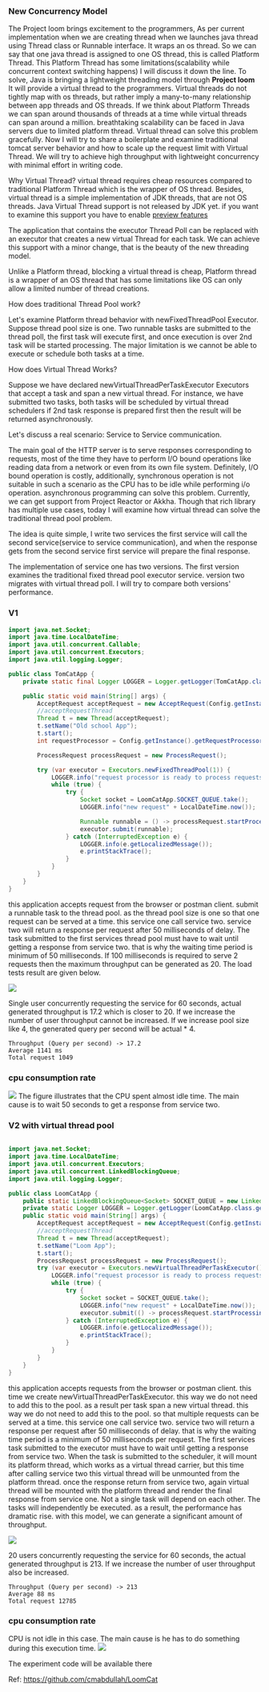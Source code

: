 ### New Concurrency Model
The Project loom brings excitement to the programmers, As per current implementation when we are creating thread when we launches java thread using Thread class or Runnable interface. It wraps an os thread. So we can say that one java thread is assigned to one OS thread, this is called Platform Thread. This Platform Thread has some limitations(scalability while concurrent context switching happens) I will discuss it down the line. To solve, Java is bringing a lightweight threading model through **Project loom** It will provide a virtual thread to the programmers. Virtual threads do not tightly map with os threads, but rather imply a many-to-many relationship between app threads and OS threads. If we think about Platform Threads we can span around thousands of threads at a time while virtual threads can span around a million. breathtaking scalability can be faced in Java servers due to limited platform thread. Virtual thread can solve this problem gracefully. Now I will try to share a boilerplate and examine traditional tomcat server behavior and how to scale up the request limit with Virtual Thread. We will try to achieve high throughput with lightweight concurrency with minimal effort in writing code.

Why Virtual Thread? virtual thread requires cheap resources compared to traditional Platform Thread which is the wrapper of OS thread. Besides, virtual thread is a simple implementation of JDK threads, that are not OS threads. Java Virtual Thread support is not released by JDK yet. if you want to examine this support you have to enable [preview features]( https://foojay.io/today/how-to-run-project-loom-from-intellij-idea/)

The application that contains the executor Thread Poll can be replaced with an executor that creates a new virtual Thread for each task. We can achieve this support with a minor change, that is the beauty of the new threading model.

Unlike a Platform thread, blocking a virtual thread is cheap, Platform thread is a wrapper of an OS thread that has some limitations like OS can only allow a limited number of thread creations.

How does traditional Thread Pool work?

Let's examine Platform thread behavior with newFixedThreadPool Executor. Suppose thread pool size is one. Two runnable tasks are submitted to the thread poll, the first task will execute first, and once execution is over 2nd task will be started processing. The major limitation is we cannot be able to execute or schedule both tasks at a time.

How does Virtual Thread Works?

Suppose we have declared newVirtualThreadPerTaskExecutor Executors that accept a task and span a new virtual thread. For instance, we have submitted two tasks, both tasks will be scheduled by virtual thread schedulers if 2nd task response is prepared first then the result will be returned asynchronously.

Let's discuss a real scenario: Service to Service communication.

The main goal of the HTTP server is to serve responses corresponding to requests, most of the time they have to perform I/O bound operations like reading data from a network or even from its own file system. Definitely, I/O bound operation is costly, additionally, synchronous operation is not suitable in such a scenario as the CPU has to be idle while performing i/o operation. asynchronous programming can solve this problem. Currently, we can get support from Project Reactor or Akkha. Though that rich library has multiple use cases, today I will examine how virtual thread can solve the traditional thread pool problem.

The idea is quite simple, I write two services the first service will call the second service(service to service communication), and when the response gets from the second service first service will prepare the final response.

The implementation of service one has two versions. The first version examines the traditional fixed thread pool executor service. version two migrates with virtual thread poll. I will try to compare both versions' performance.

### V1
```java
import java.net.Socket;
import java.time.LocalDateTime;
import java.util.concurrent.Callable;
import java.util.concurrent.Executors;
import java.util.logging.Logger;

public class TomCatApp {
	private static final Logger LOGGER = Logger.getLogger(TomCatApp.class.getName());

	public static void main(String[] args) {
		AcceptRequest acceptRequest = new AcceptRequest(Config.getInstance().getPort());
		//acceptRequestThread
		Thread t = new Thread(acceptRequest);
		t.setName("Old school App");
		t.start();
		int requestProcessor = Config.getInstance().getRequestProcessor();

		ProcessRequest processRequest = new ProcessRequest();

		try (var executor = Executors.newFixedThreadPool(1)) {
			LOGGER.info("request processor is ready to process requests");
			while (true) {
				try {
					Socket socket = LoomCatApp.SOCKET_QUEUE.take();
					LOGGER.info("new request" + LocalDateTime.now());

					Runnable runnable = () -> processRequest.startProcessing(socket);
					executor.submit(runnable);
				} catch (InterruptedException e) {
					LOGGER.info(e.getLocalizedMessage());
					e.printStackTrace();
				}
			}
		}
	}
}
```
this application accepts request from the browser or postman client. submit a runnable task to the thread pool. as the thread pool size is one so that one request can be served at a time. this service one call service two. service two will return a response per request after 50 milliseconds of delay. The task submitted to the first services thread pool must have to wait until getting a response from service two. that is why the waiting time period is minimum of 50 milliseconds. If 100 milliseconds is required to serve 2 requests then the maximum throughput can be generated as 20. The load tests result are given below.

![](old%20school%20tomcat.png)

Single user concurrently requesting the service for 60 seconds, actual generated throughput is 17.2 which is closer to 20. If we increase the number of user throughput cannot be increased. If we increase pool size like 4, the generated query per second will be actual * 4.

    Throughput (Query per second) -> 17.2
    Average 1141 ms
    Total request 1049

### cpu consumption rate

![](tomcatapp%20cpu.png)
The figure illustrates that the CPU spent almost idle time. The main cause is to wait 50 seconds to get a response from service two.
### V2 with virtual thread pool

```java

import java.net.Socket;
import java.time.LocalDateTime;
import java.util.concurrent.Executors;
import java.util.concurrent.LinkedBlockingQueue;
import java.util.logging.Logger;

public class LoomCatApp {
	public static LinkedBlockingQueue<Socket> SOCKET_QUEUE = new LinkedBlockingQueue<>();
	private static Logger LOGGER = Logger.getLogger(LoomCatApp.class.getName());
	public static void main(String[] args) {
		AcceptRequest acceptRequest = new AcceptRequest(Config.getInstance().getPort());
		//acceptRequestThread
		Thread t = new Thread(acceptRequest);
		t.setName("Loom App");
		t.start();
		ProcessRequest processRequest = new ProcessRequest();
		try (var executor = Executors.newVirtualThreadPerTaskExecutor()) {
			LOGGER.info("request processor is ready to process requests");
			while (true) {
				try {
					Socket socket = SOCKET_QUEUE.take();
					LOGGER.info("new request" + LocalDateTime.now());
					executor.submit(() -> processRequest.startProcessing(socket));
				} catch (InterruptedException e) {
					LOGGER.info(e.getLocalizedMessage());
					e.printStackTrace();
				}
			}
		}
	}
}
```

this application accepts requests from the browser or postman client. this time we create newVirtualThreadPerTaskExecutor. this way we do not need to add this to the pool. as a result per task span a new virtual thread. this way we do not need to add this to the pool. so that multiple requests can be served at a time. this service one call service two. service two will return a response per request after 50 milliseconds of delay. that is why the waiting time period is a minimum of 50 milliseconds per request. The first services task submitted to the executor must have to wait until getting a response from service two. When the task is submitted to the scheduler, it will mount its platform thread, which works as a virtual thread carrier, but this time after calling service two this virtual thread will be unmounted from the platform thread. once the response return from service two, again virtual thread will be mounted with the platform thread and render the final response from service one. Not a single task will depend on each other. The tasks will independently be executed. as a result, the performance has dramatic rise. with this model, we can generate a significant amount of throughput.

![](loomcat%20performance.png)

20 users concurrently requesting the service for 60 seconds, the actual generated throughput is 213. If we increase the number of user throughput also be increased.

    Throughput (Query per second) -> 213
    Average 88 ms
    Total request 12785

### cpu consumption rate
CPU is not idle in this case. The main cause is he has to do something during this execution time.
![](loomcat%20cpu.png)

The experiment code will be available there

Ref: https://github.com/cmabdullah/LoomCat
